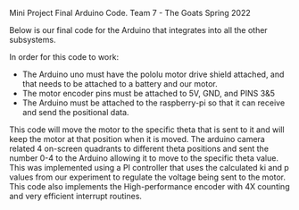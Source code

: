 Mini Project Final Arduino Code.
Team 7 - The Goats
Spring 2022

Below is our final code for the Arduino that integrates into all the other subsystems. 

In order for this code to work: 
- The Arduino uno must have the pololu motor drive shield attached, and that needs to be attached to a battery and our motor. 
- The motor encoder pins must be attached to 5V, GND, and PINS 3&5 
- The Arduino must be attached to the raspberry-pi so that it can receive and send the positional data. 

This code will move the motor to the specific theta that is sent to it and will keep the motor at that position when it is moved. The arduino camera related 4 on-screen quadrants to different theta positions and sent the number 0-4 to the Arduino allowing it to move to the specific theta value. This was implemented using a PI controller that uses the calculated ki and p values from our experiment to regulate the voltage being sent to the motor. This code also implements the High-performance encoder with 4X counting and very efficient interrupt routines. 
